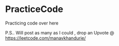 # PracticeCode
Practicing code over here 


P.S.. Will post as many as I could , drop an Upvote @ https://leetcode.com/manavkhandurie/